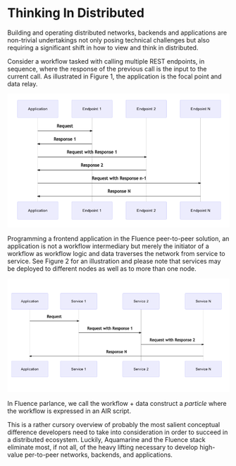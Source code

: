 # Thinking In Distributed

Building and operating distributed networks, backends and applications are non-trivial undertakings not only posing technical challenges but also requiring a significant shift in how to view and think in distributed.

Consider a workflow tasked with calling multiple REST endpoints, in sequence, where the response of the previous call is the input to the current call. As illustrated in Figure 1, the application is the focal point and data relay.

![Figure 1: Stylized Data Flow For Application With Multiple Endpoint Calls](.gitbook/assets/image%20%283%29.png)

Programming a frontend application in the Fluence peer-to-peer solution, an application is not a workflow intermediary but merely the initiator of a workflow as workflow logic and data traverses the network from service to service. See Figure 2 for an illustration and please note that services may be deployed to different nodes as well as to more than one node.

![Figure 2: Stylized Data Flow For Application With Fluence Distributed Services ](.gitbook/assets/image%20%284%29.png)

In Fluence parlance, we call the workflow + data construct a _particle_ where the workflow is expressed in an AIR script.

This is a rather cursory overview of probably the most salient conceptual difference developers need to take into consideration in order to succeed in a distributed ecosystem. Luckily, Aquamarine and the Fluence stack eliminate most, if not all, of the heavy lifting necessary to develop high-value per-to-peer networks, backends, and applications.

